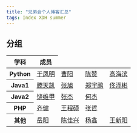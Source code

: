 ```yaml
---
title: "兄弟会个人博客汇总"
tags: Index XDH summer
---
```

## 分组

<table>
    <thead>
    <tr>
        <th>学科</th>
        <th>成员</th>
    </tr>
    </thead>
    <tr>
        <th>Python</th>
        <td><a href="https://caoyang7.github.io/">于凤明</a></td>
        <td><a href="https://caoyang7.github.io/">曹阳</a></td>
        <td><a href="https://llzanz.github.io/">陈赞</a></td>
        <td><a href="https://gaohaibin3000.github.io/">高海滨</a></td>
    </tr>
    <tr>
        <th>Java1</th>
        <td><a href="https://ttk1907.github.io/">滕天凯</a></td>
        <td><a href="https://nineberg.github.io/">张旭</a></td>
        <td><a href="https://www.zhengyupeng.top/">郑宇鹏</a></td>
        <td><a href="https://tongzebin.github.io/">佟泽彬</a></td>
    </tr>
    <tr>
        <th>Java2</th>
        <td><a href="https://raoweijiapng.github.io/">饶维甲</a></td>
        <td><a href="https://jiesangqaq.github.io/">张杰</a></td>
        <td><a href="https://hejie615.github.io/">何杰</a></td>
    </tr>
    <tr>
        <th>PHP</th>
        <td><a href="https://qijian160.github.io/">齐健</a></td>
        <td><a href="https://wangcs777.github.io//">王程硕</a></td>
        <td><a href="https://1061180002.github.io/">张哲</a></td>
    </tr>
    <tr>
        <th>其他</th>
        <td><a href="http://yuayang.top/">岳阳</a></td>
        <td><a href="https://xjx19970831.github.io/">陈佳兴</a></td>
        <td><a href="https://yangxin19970404.github.io/">杨鑫</a></td> 
        <td><a href="https://wxy20170906.github.io/">王新阳</a></td>
    </tr>
</table>

